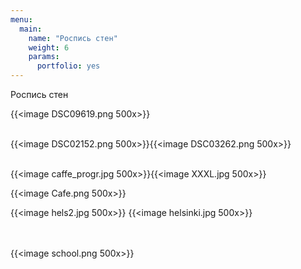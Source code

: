 ```yaml
---
menu:
  main:
    name: "Роспись стен"
    weight: 6
    params:
      portfolio: yes
---
```

Роспись стен

{{<image DSC09619.png 500x>}} <br><br>

{{<image DSC02152.png 500x>}}{{<image DSC03262.png 500x>}}<br><br>

{{<image caffe_progr.jpg 500x>}}{{<image XXXL.jpg 500x>}} 

{{<image Cafe.png 500x>}}

{{<image hels2.jpg 500x>}} 
{{<image helsinki.jpg 500x>}}

 <br><br>
{{<image school.png 500x>}}

